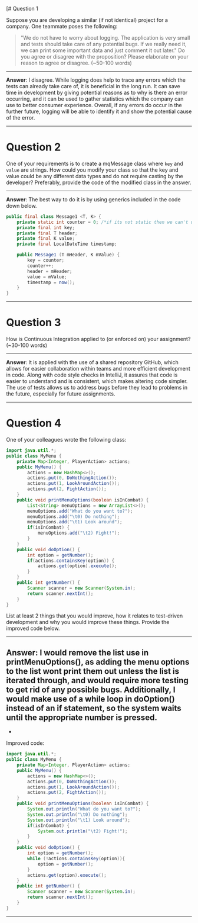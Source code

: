 [# Question 1

Suppose you are developing a similar (if not identical) project for a company. One teammate poses the following:

> "We do not have to worry about logging. The application is very small and tests should take care of any potential bugs. If we really need it, we can print some important data and just comment it out later."
Do you agree or disagree with the proposition? Please elaborate on your reason to agree or disagree. (~50-100 words)

___

**Answer**:
I disagree. While logging does help to trace any errors which the tests can already take care of, it is beneficial in 
the long run. It can save time in development by giving potential reasons as to why is there an error occurring, and it 
can be used to gather statistics which the company can use to better consumer experience. Overall, if any errors do occur
in the further future, logging will be able to identify it and show the potential cause of the error. 
___

# Question 2

One of your requirements is to create a mqMessage class where `key` and `value` are strings. How could you modify your class so that the key and value could be any different data types and do not require casting by the developer? Preferably, provide the code of the modified class in the answer.
___

**Answer**: The best way to do it is by using generics included in the code down below. 

```java
public final class Message1 <T, K> {
    private static int counter = 0; /*if its not static then we can't use it for each mqMessage as a unique key*/
    private final int key;
    private final T header;
    private final K value;
    private final LocalDateTime timestamp;

    public Message1 (T mHeader, K mValue) {
        key = counter;
        counter++;
        header = mHeader;
        value = mValue;
        timestamp = now();
    }
}
```

___

# Question 3

How is Continuous Integration applied to (or enforced on) your assignment? (~30-100 words)

___

**Answer**:
It is applied with the use of a shared repository GitHub, which allows for easier collaboration within teams and more 
efficient development in code. Along with code style checks in IntelliJ, it assures that code is easier to understand 
and is consistent, which makes altering code simpler. The use of tests allows us to address bugs before they lead to 
problems in the future, especially for future assignments.

___

# Question 4

One of your colleagues wrote the following class:

```java
import java.util.*;
public class MyMenu {
    private Map<Integer, PlayerAction> actions;
    public MyMenu() {
        actions = new HashMap<>();
        actions.put(0, DoNothingAction());
        actions.put(1, LookAroundAction());
        actions.put(2, FightAction());
    }
    public void printMenuOptions(boolean isInCombat) {
        List<String> menuOptions = new ArrayList<>();
        menuOptions.add("What do you want to?");
        menuOptions.add("\t0) Do nothing");
        menuOptions.add("\t1) Look around");
        if(isInCombat) {
            menuOptions.add("\t2) Fight!");
        }
    }
    public void doOption() {
        int option = getNumber();
        if(actions.containsKey(option)) {
            actions.get(option).execute();
        }
    }
    public int getNumber() {
        Scanner scanner = new Scanner(System.in);
        return scanner.nextInt();
    }
}
```
List at least 2 things that you would improve, how it relates to test-driven development and why you would improve these things. Provide the improved code below.

___

**Answer**:
I would remove the list use in printMenuOptions(), as adding the menu options to the list wont print them out unless the 
list is iterated through, and would require more testing to get rid of any possible bugs. Additionally, I would make use 
of a while loop in doOption() instead of an if statement, so the system waits until the appropriate number is pressed.
-
-

Improved code:

```java
import java.util.*;
public class MyMenu {
    private Map<Integer, PlayerAction> actions;
    public MyMenu() {
        actions = new HashMap<>();
        actions.put(0, DoNothingAction());
        actions.put(1, LookAroundAction());
        actions.put(2, FightAction());
    }
    public void printMenuOptions(boolean isInCombat) {
        System.out.println("What do you want to?");
        System.out.println("\t0) Do nothing");
        System.out.println("\t1) Look around");
        if(isInCombat) {
            System.out.println("\t2) Fight!");
        }
    }
    public void doOption() {
        int option = getNumber();
        while (!actions.containsKey(option)){
            option = getNumber();
        }
        actions.get(option).execute();
    }
    public int getNumber() {
        Scanner scanner = new Scanner(System.in);
        return scanner.nextInt();
    }
}
```
___